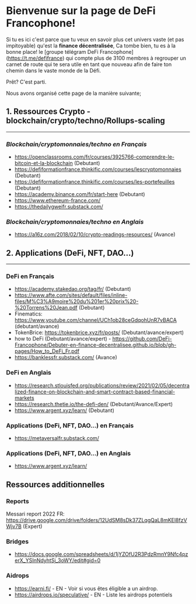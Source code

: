 # Bienvenue sur la page de DeFi Francophone!

Si tu es ici c'est parce que tu veux en savoir plus cet univers vaste (et pas impitoyable) qu'est la **finance décentralisée**,
Ca tombe bien, tu es à la bonne place! le [groupe télégram DeFi Francophone] (https://t.me/defifrance) qui compte plus de 3100 membres à regrouper un carnet de route qui te sera utile en tant que nouveau afin de faire ton chemin dans le vaste monde de la Défi.

Prêt? C'est parti.

Nous avons organisé cette page de la manière suivante;

## 1. Ressources Crypto - blockchain/crypto/techno/Rollups-scaling
--------------------------------------------

### *Blockchain/cryptomonnaies/techno en Français*

- https://openclassrooms.com/fr/courses/3925766-comprendre-le-bitcoin-et-la-blockchain (Debutant)
- https://defiformationfrance.thinkific.com/courses/lescryptomonnaies (Debutant)
- https://defiformationfrance.thinkific.com/courses/les-portefeuilles (Debutant)
- https://academy.binance.com/fr/start-here (Debutant)
- https://www.ethereum-france.com/
- https://thedailygweifr.substack.com/

### *Blockchain/cryptomonnaies/techno en Anglais*

- https://a16z.com/2018/02/10/crypto-readings-resources/ (Avance)

## 2. Applications (DeFi, NFT, DAO...)
--------------------------------------------

### **DeFi en Français**

- https://academy.stakedao.org/tag/fr/ (Debutant)
- https://www.afte.com/sites/default/files/inline-files/M%C3%A9moire%20du%201er%20prix%20-%20Torrens%20Jean.pdf (Debutant)
- Finematics: https://www.youtube.com/channel/UCh1ob28ceGdqohUnR7vBACA (debutant/avance)
- TokenBrice: https://tokenbrice.xyz/fr/posts/ (Debutant/avance/expert)
- how to DeFi (Debutant/avance/expert) - https://github.com/DeFi-Francophone/Debuter-en-finance-decentralisee.github.io/blob/gh-pages/How_to_DeFi_Fr.pdf
-  https://banklessfr.substack.com/ (Avance)

### **DeFi en Anglais**
- https://research.stlouisfed.org/publications/review/2021/02/05/decentralized-finance-on-blockchain-and-smart-contract-based-financial-markets
- https://research.thetie.io/the-defi-den/ (Debutant/Avance/Expert)
- https://www.argent.xyz/learn/ (Debutant)

### Applications (DeFi, NFT, DAO...)  en Français

- https://metaversalfr.substack.com/

### Applications (DeFi, NFT, DAO...)  en Anglais
- https://www.argent.xyz/learn/

## Ressources additionnelles

### Reports
Messari report 2022 FR: https://drive.google.com/drive/folders/12UdSM8sDk37ZLqgQaL8mKEl8fzVWjv7B (Expert)

### Bridges 
- https://docs.google.com/spreadsheets/d/1jYZOfU2R3PdzRmnY9Nfc4pzerX_YSInNdyhtSj_3oWY/edit#gid=0 

### Aidrops 
- https://earni.fi/ - EN - Voir si vous êtes éligible a un airdrop.
- https://airdrops.io/speculative/ - EN - Liste les airdrops potentiels
